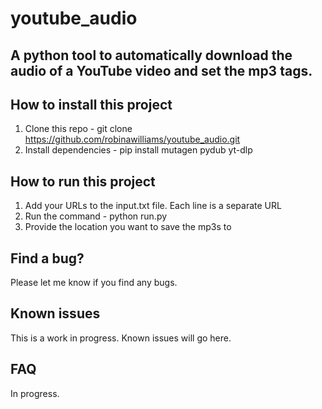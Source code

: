 # youtube_audio

## A python tool to automatically download the audio of a YouTube video and set the mp3 tags. 

## How to install this project

1. Clone this repo - git clone https://github.com/robinawilliams/youtube_audio.git
2. Install dependencies - pip install mutagen pydub yt-dlp

## How to run this project

1. Add your URLs to the input.txt file. Each line is a separate URL
2. Run the command - python run.py
3. Provide the location you want to save the mp3s to

## Find a bug? 

Please let me know if you find any bugs.

## Known issues

This is a work in progress. Known issues will go here. 

## FAQ

In progress.